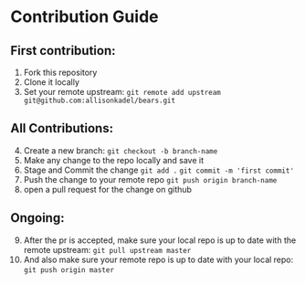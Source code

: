 # Contribution Guide

## First contribution:

1. Fork this repository
2. Clone it locally
3. Set your remote upstream: 
`git remote add upstream git@github.com:allisonkadel/bears.git`

## All Contributions:

4. Create a new branch:
`git checkout -b branch-name`
5. Make any change to the repo locally and save it
6. Stage and Commit the change
`git add .`
`git commit -m 'first commit'`
7. Push the change to your remote repo
`git push origin branch-name`
8. open a pull request for the change on github

## Ongoing:

9. After the pr is accepted, make sure your local repo is up to date with the remote upstream:
`git pull upstream master`
10. And also make sure your remote repo is up to date with your local repo:
`git push origin master`